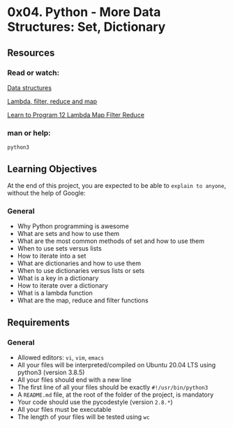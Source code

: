 # 0x04. Python - More Data Structures: Set, Dictionary

## Resources

### Read or watch:

[Data structures](https://alx-intranet.hbtn.io/rltoken/GmgoSUtBbHBW8suWkws51g)

[Lambda, filter, reduce and map](https://alx-intranet.hbtn.io/rltoken/53f4kKVT0-jyzrJstOSJWg)

[Learn to Program 12 Lambda Map Filter Reduce](https://alx-intranet.hbtn.io/rltoken/v9eyFryhkYmxDI13iTx2VA)

### man or help:

`python3`

## Learning Objectives

At the end of this project, you are expected to be able to `explain to anyone`, without the help of Google:

### General
- Why Python programming is awesome
- What are sets and how to use them
- What are the most common methods of set and how to use them
- When to use sets versus lists
- How to iterate into a set
- What are dictionaries and how to use them
- When to use dictionaries versus lists or sets
- What is a key in a dictionary
- How to iterate over a dictionary
- What is a lambda function
- What are the map, reduce and filter functions


## Requirements
### General
- Allowed editors: `vi`, `vim`, `emacs`
- All your files will be interpreted/compiled on Ubuntu 20.04 LTS using python3 (version 3.8.5)
- All your files should end with a new line
- The first line of all your files should be exactly `#!/usr/bin/python3`
- A `README.md` file, at the root of the folder of the project, is mandatory
- Your code should use the pycodestyle (version `2.8.*`)
- All your files must be executable
- The length of your files will be tested using `wc`